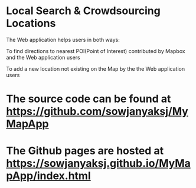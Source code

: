 # Local Search & Crowdsourcing Locations

The Web application helps users in both ways:

  To find directions to nearest POI(Point of Interest) contributed by Mapbox and the Web application users
  
  To add a new location not existing on the Map by the the Web application users

# The source code can be found at https://github.com/sowjanyaksj/MyMapApp

# The Github pages are hosted at https://sowjanyaksj.github.io/MyMapApp/index.html
